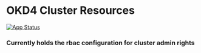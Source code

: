 # OKD4 Cluster Resources

[![App Status](https://argocd.apps.origin.baloise.dev/api/badge?name=cluster-resources)](https://argocd.apps.origin.baloise.dev/applications/cluster-resources)

### Currently holds the rbac configuration for cluster admin rights